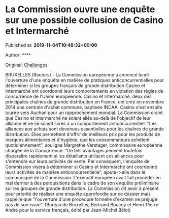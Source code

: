 
# La Commission ouvre une enquête sur une possible collusion de Casino et Intermarché

Published at: **2019-11-04T10:48:32+00:00**

Author: ****

Original: [Challenges](https://www.challenges.fr/finance-et-marche/la-commission-ouvre-une-enquete-sur-une-possible-collusion-de-casino-et-intermarche_683050)

BRUXELLES (Reuters) - La Commission européenne a annoncé lundi l'ouverture d'une enquête en matière de pratiques anticoncurrentielles pour déterminer si les groupes français de grande distribution Casino et Intermarché ont coordonné leurs comportements en violation des règles de concurrence de l'Union européenne.
Casino et Intermarché, deux des principales chaînes de grande distribution en France, ont créé en novembre 2014 une centrale d'achat commune, baptisée INCAA. Casino s'est ensuite tourné vers Auchan pour un rapprochement mondial.
La Commission craint que Casino et Intermarché ne soient allés au-delà de l'objectif de leur alliance et ne se soient livrés à un comportement anticoncurrentiel.
"Les alliances aux achats sont devenues essentielles pour les chaînes de grande distribution. Elles permettent d'offrir de meilleurs prix pour les produits de marques alimentaires et d'hygiène, que les consommateurs achètent quotidiennement", souligne Margrethe Verstager, commissaire européenne chargée de la Concurrence.
"De tels avantages peuvent toutefois disparaître rapidement si les détaillants utilisent ces alliances pour s'entendre sur leurs activités de vente. Par conséquent, l'enquête de Commission visera à déterminer si Casino et Intermarché ont coordonné leurs activités de manière anticoncurrentielle", ajoute-t-elle dans le communiqué de la Commission.
L'exécutif européen avait fait procéder en mai dernier à des perquisitions dans le cadre de son enquête préliminaire sur les groupes de grande distribution.
La Commission dit avoir à présent pour priorité de réaliser une enquête approfondie sur ce dossier mais rappelle que "l'ouverture d'une procédure formelle d'examen ne préjuge pas de son issue".
(Bureau de Bruxelles; Bertrand Boucey et Henri-Pierre André pour le service français, édité par Jean-Michel Bélot)
